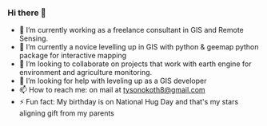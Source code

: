 ### Hi there 👋

- 🔭 I’m currently working as a freelance consultant in GIS and Remote Sensing. 
- 🌱 I’m currently a novice levelling up in GIS with python & geemap python package for interactive mapping
- 👯 I’m looking to collaborate on projects that work with earth engine for environment and agriculture monitoring.
- 🤔 I’m looking for help with leveling up as a GIS developer
- 📫 How to reach me: on mail at tysonokoth8@gmail.com 
- ⚡ Fun fact: My birthday is on National Hug Day and that's my stars aligning gift from my parents
